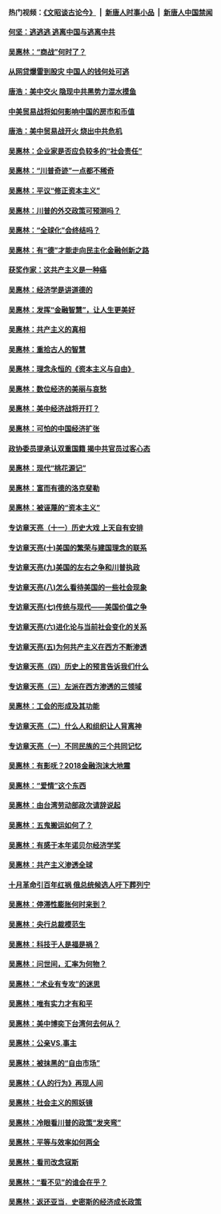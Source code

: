 #### 热门视频：[《文昭谈古论今》](https://github.com/gfw-breaker/wenzhao/blob/master/README.md?t=10250333) &nbsp;|&nbsp; [新唐人时事小品](https://github.com/gfw-breaker/ntdtv-comedy/blob/master/README.md?t=10250333) &nbsp;|&nbsp; [新唐人中国禁闻](https://github.com/gfw-breaker/ntdtv-news/blob/master/README.md?t=10250333)

#### [何坚：逃逃逃 逃离中国与逃离中共](../pages/nsc423/n10592891.md?t=10250333) 

#### [吴惠林：“商战”何时了？](../pages/nsc423/n10573558.md?t=10250333) 

#### [从网贷爆雷到股灾 中国人的钱何处可逃](../pages/nsc423/n10572800.md?t=10250333) 

#### [唐浩：美中交火 隐现中共黑势力混水摸鱼](../pages/nsc423/n10544040.md?t=10250333) 

#### [中美贸易战将如何影响中国的房市和币值](../pages/nsc423/n10543697.md?t=10250333) 

#### [唐浩：美中贸易战开火 烧出中共危机](../pages/nsc423/n10540126.md?t=10250333) 

#### [吴惠林：企业家是否应负较多的“社会责任”](../pages/nsc423/n10535022.md?t=10250333) 

#### [吴惠林：“川普奇迹”一点都不稀奇](../pages/nsc423/n10512808.md?t=10250333) 

#### [吴惠林：平议“修正资本主义”](../pages/nsc423/n10495724.md?t=10250333) 

#### [吴惠林：川普的外交政策可预测吗？](../pages/nsc423/n10462387.md?t=10250333) 

#### [吴惠林：“全球化”会终结吗？](../pages/nsc423/n10452838.md?t=10250333) 

#### [吴惠林：有“德”才能走向民主化金融创新之路](../pages/nsc423/n10432292.md?t=10250333) 

#### [获奖作家：这共产主义是一种癌](../pages/nsc423/n10431541.md?t=10250333) 

#### [吴惠林：经济学是讲道德的](../pages/nsc423/n10398014.md?t=10250333) 

#### [吴惠林：发挥“金融智慧”，让人生更美好](../pages/nsc423/n10375019.md?t=10250333) 

#### [吴惠林：共产主义的真相](../pages/nsc423/n10351394.md?t=10250333) 

#### [吴惠林：重拾古人的智慧](../pages/nsc423/n10337691.md?t=10250333) 

#### [吴惠林：理念永恒的《资本主义与自由》](../pages/nsc423/n10316274.md?t=10250333) 

#### [吴惠林：数位经济的美丽与哀愁](../pages/nsc423/n10292946.md?t=10250333) 

#### [吴惠林：美中经济战将开打？](../pages/nsc423/n10258825.md?t=10250333) 

#### [吴惠林：可怕的中国经济扩张](../pages/nsc423/n10219147.md?t=10250333) 

#### [政协委员提承认双重国籍 揭中共官员过客心态](../pages/nsc423/n10208809.md?t=10250333) 

#### [吴惠林：现代“桃花源记”](../pages/nsc423/n10185234.md?t=10250333) 

#### [吴惠林：富而有德的洛克斐勒](../pages/nsc423/n10142264.md?t=10250333) 

#### [吴惠林：被诬蔑的“资本主义”](../pages/nsc423/n10124816.md?t=10250333) 

#### [专访章天亮（十一）历史大戏 上天自有安排](../pages/nsc423/n10094905.md?t=10250333) 

#### [专访章天亮(十)美国的繁荣与建国理念的联系](../pages/nsc423/n10094899.md?t=10250333) 

#### [专访章天亮(九)美国的左右之争和川普执政](../pages/nsc423/n10094889.md?t=10250333) 

#### [专访章天亮(八)怎么看待美国的一些社会现象](../pages/nsc423/n10094857.md?t=10250333) 

#### [专访章天亮(七)传统与现代——美国价值之争](../pages/nsc423/n10093140.md?t=10250333) 

#### [专访章天亮(六)进化论与当前社会变化的关系](../pages/nsc423/n10092036.md?t=10250333) 

#### [专访章天亮(五)为何共产主义在西方不断渗透](../pages/nsc423/n10083620.md?t=10250333) 

#### [专访章天亮（四）历史上的预言告诉我们什么](../pages/nsc423/n10083606.md?t=10250333) 

#### [专访章天亮（三）左派在西方渗透的三领域](../pages/nsc423/n10081115.md?t=10250333) 

#### [吴惠林：工会的形成及其功能](../pages/nsc423/n10080633.md?t=10250333) 

#### [专访章天亮（二）什么人和组织让人背离神](../pages/nsc423/n10076637.md?t=10250333) 

#### [专访章天亮（一）不同民族的三个共同记忆](../pages/nsc423/n10074188.md?t=10250333) 

#### [吴惠林：有影呒？2018金融泡沫大地震](../pages/nsc423/n10040534.md?t=10250333) 

#### [吴惠林：“爱情”这个东西](../pages/nsc423/n10019423.md?t=10250333) 

#### [吴惠林：由台湾劳动部政次请辞说起](../pages/nsc423/n9979679.md?t=10250333) 

#### [吴惠林：五鬼搬运如何了？](../pages/nsc423/n9925338.md?t=10250333) 

#### [吴惠林：有感于本年诺贝尔经济学奖](../pages/nsc423/n9871883.md?t=10250333) 

#### [吴惠林：共产主义渗透全球](../pages/nsc423/n9812748.md?t=10250333) 

#### [十月革命引百年红祸 俄总统候选人吁下葬列宁](../pages/nsc423/n9810182.md?t=10250333) 

#### [吴惠林：停滞性膨胀何时来到？](../pages/nsc423/n9764136.md?t=10250333) 

#### [吴惠林：央行总裁模范生](../pages/nsc423/n9728134.md?t=10250333) 

#### [吴惠林：科技于人是福是祸？](../pages/nsc423/n9672982.md?t=10250333) 

#### [吴惠林：问世间，汇率为何物？](../pages/nsc423/n9621788.md?t=10250333) 

#### [吴惠林：“术业有专攻”的迷思](../pages/nsc423/n9580363.md?t=10250333) 

#### [吴惠林：唯有实力才有和平](../pages/nsc423/n9529599.md?t=10250333) 

#### [吴惠林：美中博奕下台湾何去何从？](../pages/nsc423/n9483598.md?t=10250333) 

#### [吴惠林：公亲VS.事主](../pages/nsc423/n9425637.md?t=10250333) 

#### [吴惠林：被抹黑的“自由市场”](../pages/nsc423/n9351545.md?t=10250333) 

#### [吴惠林：《人的行为》再现人间](../pages/nsc423/n9296339.md?t=10250333) 

#### [吴惠林：社会主义的照妖镜](../pages/nsc423/n9243460.md?t=10250333) 

#### [吴惠林：冷眼看川普的政策“发夹弯”](../pages/nsc423/n9120684.md?t=10250333) 

#### [吴惠林：平等与效率如何两全](../pages/nsc423/n9075430.md?t=10250333) 

#### [吴惠林：看司改念寇斯](../pages/nsc423/n9024915.md?t=10250333) 

#### [吴惠林：“看不见”的谁会在乎？](../pages/nsc423/n8977488.md?t=10250333) 

#### [吴惠林：返还亚当．史密斯的经济成长政策](../pages/nsc423/n8931896.md?t=10250333) 

